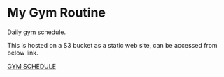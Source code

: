 # My Gym Routine
Daily gym schedule.

This is hosted on a S3 bucket as a static web site, can be accessed from below link.

[GYM SCHEDULE](http://www.true-fitness-for-life.com.s3-website.ap-south-1.amazonaws.com/)
